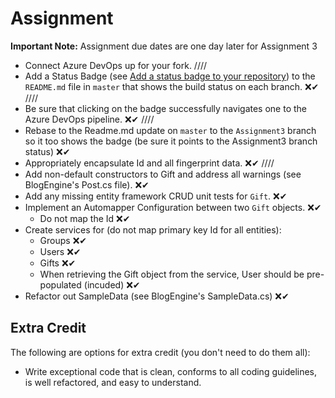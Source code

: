 # Assignment

**Important Note:** Assignment due dates are one day later for Assignment 3

- Connect Azure DevOps up for your fork. ////
- Add a Status Badge (see [Add a status badge to your repository](https://docs.microsoft.com/en-us/azure/devops/pipelines/create-first-pipeline?view=azure-devops&tabs=browser%2Ctfs-2018-2#add-a-status-badge-to-your-repository)) to the `README.md` file in `master` that shows the build status on each branch. ❌✔ ////
- Be sure that clicking on the badge successfully navigates one to the Azure DevOps pipeline. ❌✔ ////
- Rebase to the Readme.md update on `master` to the `Assignment3` branch so it too shows the badge (be sure it points to the Assignment3 branch status) ❌✔
- Appropriately encapsulate Id and all fingerprint data. ❌✔ ////
- Add non-default constructors to Gift and address all warnings (see BlogEngine's Post.cs file). ❌✔
- Add any missing entity framework CRUD unit tests for `Gift`. ❌✔
- Implement an Automapper Configuration between two `Gift` objects. ❌✔
  - Do not map the Id ❌✔
- Create services for (do not map primary key Id for all entities):
  - Groups ❌✔
  - Users ❌✔
  - Gifts ❌✔
  - When retrieving the Gift object from the service, User should be pre-populated (incuded) ❌✔
- Refactor out SampleData (see BlogEngine's SampleData.cs) ❌✔

## Extra Credit

The following are options for extra credit (you don't need to do them all):

- Write exceptional code that is clean, conforms to all coding guidelines, is well refactored, and easy to understand.
